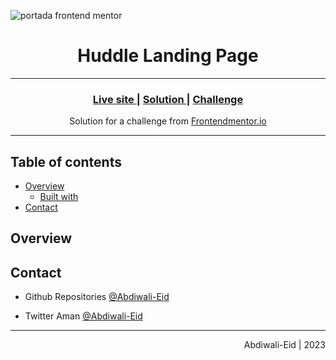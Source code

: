 ![portada frontend mentor](/images/frontend_portada.png)

<h1 align="center">Huddle Landing Page</h1>

<hr>


<div align="center">
  <h3>
    <a href="https://huddle-landing-page-teal.vercel.app/">
      Live site
    </a>
    <span> | </span>
    <a href="https://www.frontendmentor.io/solutions/huddle-landing-page-mobile-first-gSfSkDyem">
      Solution
    </a>
    <span> | </span>
    <a href="https://www.frontendmentor.io/challenges/huddle-landing-page-with-a-single-introductory-section-B_2Wvxgi0">
      Challenge
    </a>
  </h3>
</div>

<div align="center">
   Solution for a challenge from <a href="https://www.frontendmentor.io/" target="_blank">Frontendmentor.io</a>
</div>

---

## Table of contents

- [Overview](#overview)
  - [Built with](#built-with)
- [Contact](#contact)


<!-- Overview section -->
## Overview
<!-- ![preview screenshot](images/preview.png)

- Frontend Mentor challenges help you improve your coding skills by building realistic projects. 

- You can see a live site at [Huddle landing page](https://huddle-landing-page-teal.vercel.app/)
 -->

<!-- ### Built with 

- Semantic HTML5 markup
- CSS custom properties
- SCSS
- Flexbox
- Mobile-first workflow -->

<!-- Contact section -->

##  Contact

- Github Repositories [@Abdiwali-Eid](https://github.com/Abdiwali-Eid)

<!-- - Frontend Mentor [@](https://www.frontendmentor.io/profile/Aman-sgz) -->


- Twitter Aman [@Abdiwali-Eid](https://twitter.com/CabdiwaliBashir)  

---

<div align="right">
    <p>Abdiwali-Eid | 2023</p>
</div>
